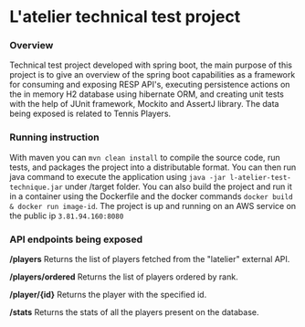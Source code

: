 # L'atelier technical test project

### Overview
Technical test project developed with spring boot, the main purpose of this project is to give an overview of the spring boot capabilities as a framework
for consuming and exposing RESP API's, executing persistence actions on the in memory H2 database using hibernate ORM, and creating unit tests with the help
of JUnit framework, Mockito and AssertJ library.
The data being exposed is related to Tennis Players.

### Running instruction
With maven you can `mvn clean install` to compile the source code, run tests, and packages the project into a distributable format.
You can then run java command to execute the application using `java -jar l-atelier-test-technique.jar` under /target folder.
You can also build the project and run it in a container using the Dockerfile and the docker commands `docker build & docker run image-id`.
The project is up and running on an AWS service on the public ip `3.81.94.160:8080`

### API endpoints being exposed
**/players**
Returns the list of players fetched from the "latelier" external API.

**/players/ordered**
Returns the list of players ordered by rank.

**/player/{id}**
Returns the player with the specified id.

**/stats**
Returns the stats of all the players present on the database.
